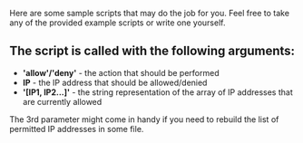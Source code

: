Here are some sample scripts that may do the job for you.
Feel free to take any of the provided example scripts or write one yourself.

## The script is called with the following arguments:

- **'allow'/'deny'**	- the action that should be performed
- **IP**				- the IP address that should be allowed/denied
- **'[IP1, IP2...]'**	- the string representation of the array of IP addresses that are currently allowed

The 3rd parameter might come in handy if you need to rebuild the list of permitted IP addresses in some file.


<!-- ## Firewall rules management
There are many ways to update your firewall. If you need a hint - here's how:

### Linux
I suggest using `ipset` to manage the list of IP addresses. It's really fast and helps you keep your ruleset slim.

- Install it if you don't have it on your system yet. For Ubuntu/Debian: `apt-get install ipset`
- Create a new set: `ipset create trusted hash:ip`
- Add an iptables rule: `iptables -A INPUT -m set --match-set trusted src -j GRANT`
 -->